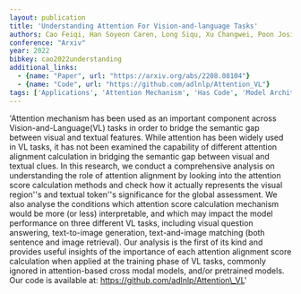```yaml
---
layout: publication
title: 'Understanding Attention For Vision-and-language Tasks'
authors: Cao Feiqi, Han Soyeon Caren, Long Siqu, Xu Changwei, Poon Josiah
conference: "Arxiv"
year: 2022
bibkey: cao2022understanding
additional_links:
  - {name: "Paper", url: "https://arxiv.org/abs/2208.08104"}
  - {name: "Code", url: "https://github.com/adlnlp/Attention_VL"}
tags: ['Applications', 'Attention Mechanism', 'Has Code', 'Model Architecture', 'Training Techniques', 'Transformer']
---
```

'Attention mechanism has been used as an important component across Vision-and-Language(VL) tasks in order to bridge the semantic gap between visual and textual features. While attention has been widely used in VL tasks, it has not been examined the capability of different attention alignment calculation in bridging the semantic gap between visual and textual clues. In this research, we conduct a comprehensive analysis on understanding the role of attention alignment by looking into the attention score calculation methods and check how it actually represents the visual region''s and textual token''s significance for the global assessment. We also analyse the conditions which attention score calculation mechanism would be more (or less) interpretable, and which may impact the model performance on three different VL tasks, including visual question answering, text-to-image generation, text-and-image matching (both sentence and image retrieval). Our analysis is the first of its kind and provides useful insights of the importance of each attention alignment score calculation when applied at the training phase of VL tasks, commonly ignored in attention-based cross modal models, and/or pretrained models. Our code is available at: https://github.com/adlnlp/Attention\_VL'
